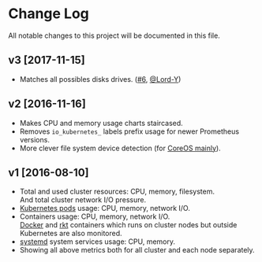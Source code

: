 Change Log
==========

All notable changes to this project will be documented in this file.



## v3 [2017-11-15]

- Matches all possibles disks drives. ([#6](https://github.com/instrumentisto/grafana-dashboard-kubernetes-prometheus/pull/6), [@Lord-Y](https://github.com/Lord-Y))



## v2 [2016-11-16]

- Makes CPU and memory usage charts staircased.
- Removes `io_kubernetes_` labels prefix usage for newer Prometheus versions.
- More clever file system device detection (for [CoreOS
  mainly](https://coreos.com/os/docs/latest/sdk-disk-partitions.html)).



## v1 [2016-08-10]

- Total and used cluster resources: CPU, memory, filesystem.  
  And total cluster network I/O pressure.
- [Kubernetes pods](http://kubernetes.io/docs/user-guide/pods) usage:
  CPU, memory, network I/O.
- Containers usage: CPU, memory, network I/O.  
  [Docker](https://www.docker.com) and [rkt](https://coreos.com/rkt) containers
  which runs on cluster nodes but outside Kubernetes are also monitored.
- [systemd](https://freedesktop.org/wiki/Software/systemd) system services
  usage: CPU, memory.
- Showing all above metrics both for all cluster and each node separately.
    
